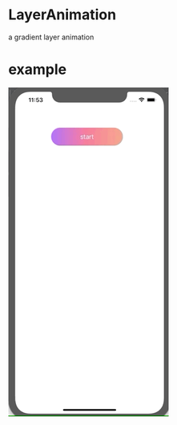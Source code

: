 # LayerAnimation
a gradient layer animation

# example
![Image text](https://github.com/ljh740/LayerAnimation/raw/master/test.gif)
